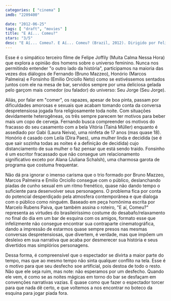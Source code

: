 ```yaml
---
categories: [ "cinema" ]
imdb: "2209400"

date: "2012-06-25"
tags: [ "draft", "movies" ]
title: "E Aí... Comeu?"
stars: "3/5"
desc: "E Aí... Comeu?. E Aí... Comeu? (Brazil, 2012). Dirigido por Felipe Joffily. Escrito por Marcelo Rubens Paiva, Marcelo Rubens Paiva, Lusa Silvestre. Com Bruno Mazzeo, Marcos Palmeira, Emílio Orciollo Netto, Dira Paes, Juliana Schalch, Laura Neiva, Seu Jorge, Tainá Müller, Murilo Benício."
---
```

Esse é o simpático terceiro filme de Felipe Joffily (Muita Calma Nessa Hora) que explora a opinião dos homens sobre o universo feminino. Nunca nos permitindo entender "o outro lado da história", participamos na maioria das vezes dos diálogos de Fernando (Bruno Mazzeo), Honório (Marcos Palmeira) e Fonsinho (Emilio Orciollo Neto) como se estivéssemos sentados juntos com ele na mesa de bar, servidos sempre por uma deliciosa gelada pelo garçom mais comedor (ou falador) do universo: Seu Jorge (Seu Jorge).

Aliás, por falar em "comer", os rapazes, apesar de boa pinta, passam por dificuldades amorosas e sexuais que acabam tomando conta da conversa despretensiosa jogada fora religiosamente toda noite. Com situações devidamente heterogêneas, os três sempre parecem ter motivos para beber mais um copo de cerveja. Fernando busca compreender os motivos do fracasso do seu casamento com a bela Vitória (Tainá Müller) enquanto é assediado por Gabi (Laura Neiva), uma ninfeta de 17 anos (mas quase 18). Honório é casado com Leila (Dira Paes), uma mulher linda e decidida (se é que sair sozinha todas as noites é a definição de decidida) cujo distanciamento de sua mulher o faz pensar que está sendo traído. Fonsinho é um escritor fracassado que não consegue um relacionamento significativo exceto por Alana (Juliana Schalsh), uma charmosa garota de programa que costuma frequentar.

Não dá pra ignorar o imenso carisma que o trio formado por Bruno Mazzeo, Marcos Palmeira e Emilio Orciollo consegue com o público, deslanchando piadas de cunho sexual em um ritmo frenético, quase não dando tempo o suficiente para desenvolver seus personagens. O problema fica por conta do potencial desperdiçado pela atmosfera contemporânea e que dialoga com o público como ninguém. Baseado em peça homônima escrita por Marcelo Rubens Paiva, que também assina o roteiro, "E aí, Comeu?" representa as virtudes do brasileiríssimo costume do desabafo/relaxamento no final do dia em um bar de esquina com os amigos, formato esse que infelizmente não consegue encontrar sua contraparte cinematográfica, dando a impressão de estarmos quase sempre presos nas mesmas conversas despretensiosas, que divertem, é verdade, mas que impõem um desleixo em sua narrativa que acaba por desmerecer sua história e seus divertidos mas simplórios personagens.

Dessa forma, é compreensível que o espectador se divirta a maior parte do tempo, mas que ao mesmo tempo não sinta qualquer conflito na tela. Esse é o motivo para que seu desfecho soe artificial, pois destoa de todo o resto. Não que ele seja ruim, mas note: não esperamos por um desfecho. Quando ele vem, é como se as noites mágicas em torno do bar se desfaçam em convenções narrativas vazias. É quase como que fazer o espectador torcer para que nada dê certo, e que voltemos a nos encontrar no boteco da esquina para jogar piada fora.

